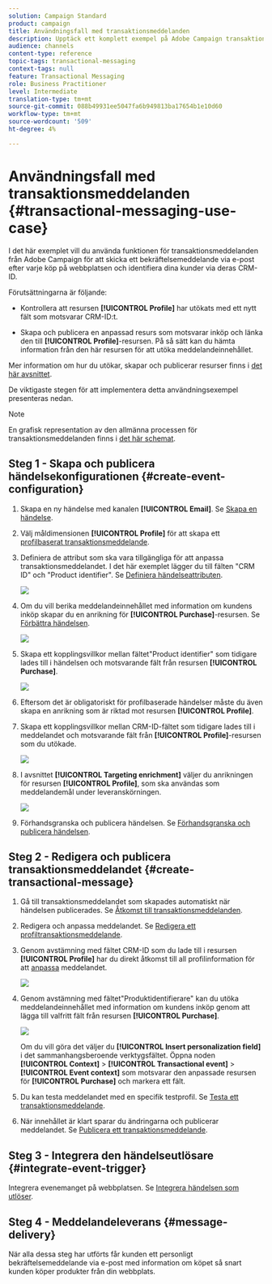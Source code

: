 ```yaml
---
solution: Campaign Standard
product: campaign
title: Användningsfall med transaktionsmeddelanden
description: Upptäck ett komplett exempel på Adobe Campaign transaktionsmeddelandefunktion.
audience: channels
content-type: reference
topic-tags: transactional-messaging
context-tags: null
feature: Transactional Messaging
role: Business Practitioner
level: Intermediate
translation-type: tm+mt
source-git-commit: 088b49931ee5047fa6b949813ba17654b1e10d60
workflow-type: tm+mt
source-wordcount: '509'
ht-degree: 4%

---
```



# Användningsfall med transaktionsmeddelanden {#transactional-messaging-use-case}

I det här exemplet vill du använda funktionen för transaktionsmeddelanden från Adobe Campaign för att skicka ett bekräftelsemeddelande via e-post efter varje köp på webbplatsen och identifiera dina kunder via deras CRM-ID.

Förutsättningarna är följande:

* Kontrollera att resursen **[!UICONTROL Profile]** har utökats med ett nytt fält som motsvarar CRM-ID:t.

* Skapa och publicera en anpassad resurs som motsvarar inköp och länka den till **[!UICONTROL Profile]**-resursen. På så sätt kan du hämta information från den här resursen för att utöka meddelandeinnehållet.

Mer information om hur du utökar, skapar och publicerar resurser finns i [det här avsnittet](../../developing/using/key-steps-to-add-a-resource.md).

De viktigaste stegen för att implementera detta användningsexempel presenteras nedan.

>[!NOTE]
>
>En grafisk representation av den allmänna processen för transaktionsmeddelanden finns i [det här schemat](../../channels/using/getting-started-with-transactional-msg.md#key-steps).

## Steg 1 - Skapa och publicera händelsekonfigurationen {#create-event-configuration}

1. Skapa en ny händelse med kanalen **[!UICONTROL Email]**. Se [Skapa en händelse](../../channels/using/configuring-transactional-event.md#creating-an-event).

1. Välj måldimensionen **[!UICONTROL Profile]** för att skapa ett [profilbaserat transaktionsmeddelande](../../channels/using/configuring-transactional-event.md#profile-based-transactional-messages).

1. Definiera de attribut som ska vara tillgängliga för att anpassa transaktionsmeddelandet. I det här exemplet lägger du till fälten &quot;CRM ID&quot; och &quot;Product identifier&quot;. Se [Definiera händelseattributen](../../channels/using/configuring-transactional-event.md#defining-the-event-attributes).

   ![](assets/message-center_usecase1.png)

1. Om du vill berika meddelandeinnehållet med information om kundens inköp skapar du en anrikning för **[!UICONTROL Purchase]**-resursen. Se [Förbättra händelsen](../../channels/using/configuring-transactional-event.md#enriching-the-transactional-message-content).

   ![](assets/message-center_usecase2.png)

1. Skapa ett kopplingsvillkor mellan fältet&quot;Product identifier&quot; som tidigare lades till i händelsen och motsvarande fält från resursen **[!UICONTROL Purchase]**.

   ![](assets/message-center_usecase3.png)

1. Eftersom det är obligatoriskt för profilbaserade händelser måste du även skapa en anrikning som är riktad mot resursen **[!UICONTROL Profile]**.

1. Skapa ett kopplingsvillkor mellan CRM-ID-fältet som tidigare lades till i meddelandet och motsvarande fält från **[!UICONTROL Profile]**-resursen som du utökade. <!--What's the purpose to have created a CRM ID for this event and to have the CRM ID as a join condition? could it be any other field provided you created it in the event?-->

   ![](assets/message-center_usecase4.png)

1. I avsnittet **[!UICONTROL Targeting enrichment]** väljer du anrikningen för resursen **[!UICONTROL Profile]**, som ska användas som meddelandemål under leveranskörningen.

   ![](assets/message-center_usecase5.png)

1. Förhandsgranska och publicera händelsen. Se [Förhandsgranska och publicera händelsen](../../channels/using/publishing-transactional-event.md#previewing-and-publishing-the-event).

## Steg 2 - Redigera och publicera transaktionsmeddelandet {#create-transactional-message}

1. Gå till transaktionsmeddelandet som skapades automatiskt när händelsen publicerades. Se [Åtkomst till transaktionsmeddelanden](../../channels/using/editing-transactional-message.md#accessing-transactional-messages).

1. Redigera och anpassa meddelandet. Se [Redigera ett profiltransaktionsmeddelande](../../channels/using/editing-transactional-message.md#editing-profile-transactional-message).

1. Genom avstämning med fältet CRM-ID som du lade till i resursen **[!UICONTROL Profile]** har du direkt åtkomst till all profilinformation för att [anpassa](../../designing/using/personalization.md#inserting-a-personalization-field) meddelandet.

   ![](assets/message-center_usecase6.png)

1. Genom avstämning med fältet&quot;Produktidentifierare&quot; kan du utöka meddelandeinnehållet med information om kundens inköp genom att lägga till valfritt fält från resursen **[!UICONTROL Purchase]**.

   ![](assets/message-center_usecase7.png)

   Om du vill göra det väljer du **[!UICONTROL Insert personalization field]** i det sammanhangsberoende verktygsfältet. Öppna noden **[!UICONTROL Context]** > **[!UICONTROL Transactional event]** > **[!UICONTROL Event context]** som motsvarar den anpassade resursen för **[!UICONTROL Purchase]** och markera ett fält.

1. Du kan testa meddelandet med en specifik testprofil. Se [Testa ett transaktionsmeddelande](../../channels/using/testing-transactional-message.md#testing-a-transactional-message).

1. När innehållet är klart sparar du ändringarna och publicerar meddelandet. Se [Publicera ett transaktionsmeddelande](../../channels/using/publishing-transactional-message.md#publishing-a-transactional-message).

## Steg 3 - Integrera den händelseutlösare {#integrate-event-trigger}

Integrera evenemanget på webbplatsen. Se [Integrera händelsen som utlöser](../../channels/using/getting-started-with-transactional-msg.md#integrate-event-trigger).

## Steg 4 - Meddelandeleverans {#message-delivery}

När alla dessa steg har utförts får kunden ett personligt bekräftelsemeddelande via e-post med information om köpet så snart kunden köper produkter från din webbplats.
